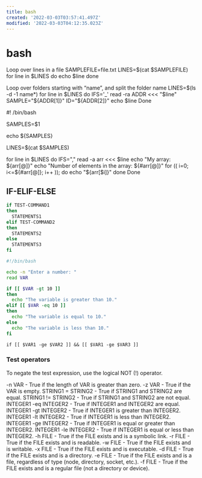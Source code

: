 ```yaml
---
title: bash
created: '2022-03-03T03:57:41.497Z'
modified: '2022-03-03T04:12:35.023Z'
---
```


# bash

Loop over lines in a file
SAMPLEFILE=file.txt
LINES=$(cat $SAMPLEFILE)
for line in $LINES
do
        echo $line
done

Loop over folders starting with “name”, and split the folder name
LINES=$(ls -d -1 name*)
for line in $LINES
do
    IFS='_' read -ra ADDR <<< "$line"
    SAMPLE="${ADDR[1]}"
    ID="${ADDR[2]}"
    echo $line
Done

#! /bin/bash

SAMPLES=$1

echo ${SAMPLES}

LINES=$(cat $SAMPLES)

for line in $LINES
do
        IFS="," read -a arr <<< $line
        echo "My array: ${arr[@]}"
        echo "Number of elements in the array: ${#arr[@]}"
        for (( i=0; i<=${#arr[@]}; i++ )); do
                echo "${arr[$i]}"
        done
Done

## IF-ELIF-ELSE
```bash
if TEST-COMMAND1
then
  STATEMENTS1
elif TEST-COMMAND2
then
  STATEMENTS2
else
  STATEMENTS3
fi
```

```bash
#!/bin/bash

echo -n "Enter a number: "
read VAR

if [[ $VAR -gt 10 ]]
then
  echo "The variable is greater than 10."
elif [[ $VAR -eq 10 ]]
then
  echo "The variable is equal to 10."
else
  echo "The variable is less than 10."
fi
```

```
if [[ $VAR1 -ge $VAR2 ]] && [[ $VAR1 -ge $VAR3 ]]
```

### Test operators
To negate the test expression, use the logical NOT (!) operator.

-n VAR - True if the length of VAR is greater than zero.
-z VAR - True if the VAR is empty.
STRING1 = STRING2 - True if STRING1 and STRING2 are equal.
STRING1 != STRING2 - True if STRING1 and STRING2 are not equal.
INTEGER1 -eq INTEGER2 - True if INTEGER1 and INTEGER2 are equal.
INTEGER1 -gt INTEGER2 - True if INTEGER1 is greater than INTEGER2.
INTEGER1 -lt INTEGER2 - True if INTEGER1 is less than INTEGER2.
INTEGER1 -ge INTEGER2 - True if INTEGER1 is equal or greater than INTEGER2.
INTEGER1 -le INTEGER2 - True if INTEGER1 is equal or less than INTEGER2.
-h FILE - True if the FILE exists and is a symbolic link.
-r FILE - True if the FILE exists and is readable.
-w FILE - True if the FILE exists and is writable.
-x FILE - True if the FILE exists and is executable.
-d FILE - True if the FILE exists and is a directory.
-e FILE - True if the FILE exists and is a file, regardless of type (node, directory, socket, etc.).
-f FILE - True if the FILE exists and is a regular file (not a directory or device).


